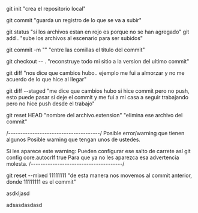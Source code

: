 git init "crea el repositorio local"

git commit "guarda un registro de lo que se va a subir"

git status "si los archivos estan en rojo es porque no se han agregado"
git add . "sube los archivos al escenario para ser subidos"

git commit -m ""  "entre las comillas el titulo del commit"

git checkout -- . "reconstruye todo mi sitio a la version del ultimo commit"

git diff    "nos dice que cambios hubo.. ejemplo me fui a almorzar y no me acuerdo de lo que hice al llegar"

git diff --staged    "me dice que cambios hubo si hice commit pero no push, esto puede pasar si deje el commit y me fui a mi casa a seguir trabajando pero no hice push desde el trabajo"

git reset HEAD "nombre del archivo.extension"    "elimina ese archivo del commit"


/--------------------------------------/
Posible error/warning que tienen algunos
Posible warning que tengan unos de ustedes.

Si les aparece este warning:
Pueden configurar ese salto de carrete así
git config core.autocrlf true
Para que ya no les aparezca esa advertencia molesta.
/--------------------------------------/


git reset --mixed 11111111    "de esta manera nos movemos al commit anterior, donde 11111111 es el commit"

asdkljasd

adsasdasdasd
